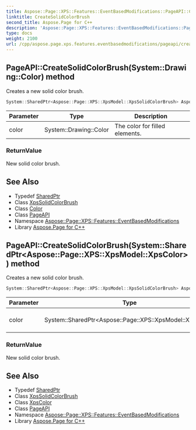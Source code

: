 ```yaml
---
title: Aspose::Page::XPS::Features::EventBasedModifications::PageAPI::CreateSolidColorBrush method
linktitle: CreateSolidColorBrush
second_title: Aspose.Page for C++
description: 'Aspose::Page::XPS::Features::EventBasedModifications::PageAPI::CreateSolidColorBrush method. Creates a new solid color brush in C++.'
type: docs
weight: 2100
url: /cpp/aspose.page.xps.features.eventbasedmodifications/pageapi/createsolidcolorbrush/
---
```

## PageAPI::CreateSolidColorBrush(System::Drawing::Color) method


Creates a new solid color brush.

```cpp
System::SharedPtr<Aspose::Page::XPS::XpsModel::XpsSolidColorBrush> Aspose::Page::XPS::Features::EventBasedModifications::PageAPI::CreateSolidColorBrush(System::Drawing::Color color)
```


| Parameter | Type | Description |
| --- | --- | --- |
| color | System::Drawing::Color | The color for filled elements. |

### ReturnValue

New solid color brush.

## See Also

* Typedef [SharedPtr](../../../system/sharedptr/)
* Class [XpsSolidColorBrush](../../../aspose.page.xps.xpsmodel/xpssolidcolorbrush/)
* Class [Color](../../../system.drawing/color/)
* Class [PageAPI](../)
* Namespace [Aspose::Page::XPS::Features::EventBasedModifications](../../)
* Library [Aspose.Page for C++](../../../)
## PageAPI::CreateSolidColorBrush(System::SharedPtr\<Aspose::Page::XPS::XpsModel::XpsColor\>) method


Creates a new solid color brush.

```cpp
System::SharedPtr<Aspose::Page::XPS::XpsModel::XpsSolidColorBrush> Aspose::Page::XPS::Features::EventBasedModifications::PageAPI::CreateSolidColorBrush(System::SharedPtr<Aspose::Page::XPS::XpsModel::XpsColor> color)
```


| Parameter | Type | Description |
| --- | --- | --- |
| color | System::SharedPtr\<Aspose::Page::XPS::XpsModel::XpsColor\> | The color for filled elements. |

### ReturnValue

New solid color brush.

## See Also

* Typedef [SharedPtr](../../../system/sharedptr/)
* Class [XpsSolidColorBrush](../../../aspose.page.xps.xpsmodel/xpssolidcolorbrush/)
* Class [XpsColor](../../../aspose.page.xps.xpsmodel/xpscolor/)
* Class [PageAPI](../)
* Namespace [Aspose::Page::XPS::Features::EventBasedModifications](../../)
* Library [Aspose.Page for C++](../../../)
